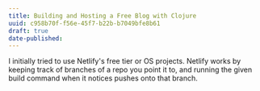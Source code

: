 ```yaml
---
title: Building and Hosting a Free Blog with Clojure
uuid: c958b70f-f56e-45f7-b22b-b7049bfe8b61
draft: true
date-published: 
---
```


I initially tried to use Netlify's free tier or OS projects. Netlify works by keeping track of branches of a repo you point it to, and running the given build command when it notices pushes onto that branch.
